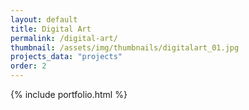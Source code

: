 ```yaml
---
layout: default
title: Digital Art
permalink: /digital-art/
thumbnail: /assets/img/thumbnails/digitalart_01.jpg
projects_data: "projects"
order: 2
---
```


{% include portfolio.html %}

